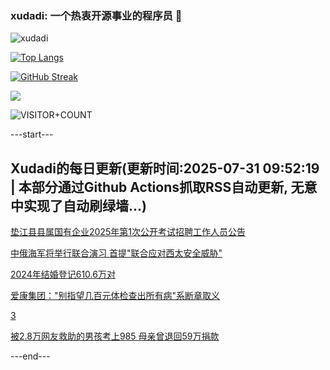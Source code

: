 ### xudadi: 一个热衷开源事业的程序员 👋

![xudadi](https://github-readme-stats-git-masterorgs-github-readme-stats-team.vercel.app/api?username=xudadi)

[![Top Langs](https://github-readme-stats.vercel.app/api/top-langs/?username=xudadi)](https://github.com/anuraghazra/github-readme-stats)

[![GitHub Streak](https://streak-stats.demolab.com?user=xudadi&locale=zh_Hans)](https://git.io/streak-stats)

![](https://raw.githubusercontent.com/xudadi/xudadi/main/assets/github-contribution-grid-snake.svg)

![VISITOR+COUNT](https://komarev.com/ghpvc/?username=xudadi&label=VISITOR+COUNT)


---start---

## Xudadi的每日更新(更新时间:2025-07-31 09:52:19 | 本部分通过Github Actions抓取RSS自动更新, 无意中实现了自动刷绿墙...)

[垫江县县属国有企业2025年第1次公开考试招聘工作人员公告](https://www.gongkaoleida.com/article/2540837)

[中俄海军将举行联合演习 首提"联合应对西太安全威胁"](https://m.163.com/news/article/K5PD6V4R0514R9OJ.html)

[2024年结婚登记610.6万对](https://m.163.com/news/article/K5OI8JUG0519DDQ2.html)

[爱康集团："别指望几百元体检查出所有病"系断章取义](https://m.163.com/news/article/K5PE9SOG0534A4SC.html)

[3](https://m.163.com/touch/news/sub/domestic)

[被2.8万网友救助的男孩考上985 母亲曾退回59万捐款](https://m.163.com/news/article/K5N316VL05509IQZ.html)

---end---
